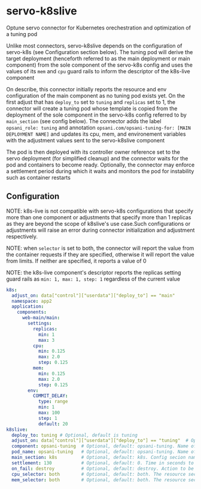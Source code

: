 # servo-k8slive

Optune servo connector for Kubernetes orechestration and optimization of a tuning pod

Unlike most connectors, servo-k8slive depends on the configuration of servo-k8s (see Configuration section below). The tuning pod will derive the
target deployment (henceforth referred to as the main deployment or main component) from the sole component of the servo-k8s config and uses the
values of its `mem` and `cpu` guard rails to inform the descriptor of the k8s-live component

On describe, this connector initially reports the resource and env configuration of the main component as no tuning pod exists yet. 
On the first adjust that has `deploy_to` set to `tuning` and `replicas` set to 1, the connector will create a tuning pod whose template is copied from
the deployment of the sole component in the servo-k8s config referred to by `main_section` (see config below). The connector adds the label 
`opsani_role: tuning` and annotation `opsani.com/opsani-tuning-for: [MAIN DEPLOYMENT NAME]` and updates its cpu, mem, and environement variables
with the adjustment values sent to the servo-k8slive component

The pod is then deployed with its controller owner reference set to the servo deployment (for simplified cleanup) and the connector waits for the pod and 
containers to become ready. Optionally, the connector may enforce a settlement period during which it waits and monitors the pod for instability such as 
container restarts

## Configuration

NOTE: k8s-live is not compatible with servo-k8s configurations that specify more than one component or adjustments that specify more than 1 replicas 
as they are beyond the scope of k8slive's use case.Such configurations or adjustments will raise an error during connector initialization and adjustment 
respectively.

NOTE: when `selector` is set to both, the connector will report the value from the container requests if they are specified, otherwise it will report the value from limits.
If neither are specified, it reports a value of 0

NOTE: the k8s-live component's descriptor reports the replicas setting guard rails as `min: 1, max: 1, step: 1` regardless of the current value

```yaml
k8s:
  adjust_on: data["control"]["userdata"]["deploy_to"] == "main"
  namespace: app2
  application:
    components:
      web-main/main:
        settings:
          replicas:
            min: 1
            max: 3
          cpu:
            min: 0.125
            max: 2.0
            step: 0.125
          mem:
            min: 0.125
            max: 2.0
            step: 0.125
        env:
          COMMIT_DELAY:
            type: range
            min: 1
            max: 100
            step: 1
            default: 20
k8slive:
  deploy_to: tuning # Optional, default is tuning
  adjust_on: data["control"]["userdata"]["deploy_to"] == "tuning"  # Optional. Legacy deploy_to support, defaults to None
  component: opsani-tuning  # Optional, default: opsani-tuning. Name of the component to be reported to the OCO
  pod_name: opsani-tuning   # Optional, default: opsani-tuning. Name of the tuning pod, override to avoid duplicate(s)
  main_section: k8s         # Optional, default: k8s. Config secion name of the main component
  settlement: 130           # Optional, default: 0. Time in seconds to wait and monitor tuning pod post-adjustment for instability. Overriden by main component settlement config
  on_fail: destroy          # Optional, default: destroy. Action to be taken upon failed adjustment rollout or settlement. Valid values are "destroy" and "nop"
  cpu_selector: both        # Optional, default: both. The resource section to query and adjust for cpu values. valid values: both, limit, request
  mem_selector: both        # Optional, default: both. The resource section to query and adjust for mem values. valid values: both, limit, request

```
